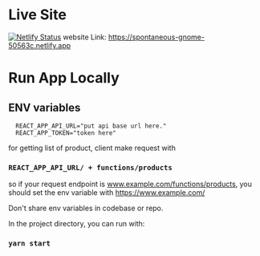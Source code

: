 # Live Site

[![Netlify Status](https://api.netlify.com/api/v1/badges/4b7dacfc-3e8a-4d84-bf98-f062df195af0/deploy-status)](https://app.netlify.com/sites/spontaneous-gnome-50563c/deploys)
website Link: https://spontaneous-gnome-50563c.netlify.app

# Run App Locally

## ENV variables

```
  REACT_APP_API_URL="put api base url here."
  REACT_APP_TOKEN="token here"
```

for getting list of product, client make request with

### `REACT_APP_API_URL/ + functions/products`

so if your request endpoint is www.example.com/functions/products, you should set the env variable with https://www.example.com/

Don't share env variables in codebase or repo.

In the project directory, you can run with:

### `yarn start`
